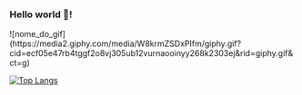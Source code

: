 ### Hello world 🐹!
<div style='width:100%; margin: 0 auto;'>
![nome_do_gif](https://media2.giphy.com/media/W8krmZSDxPIfm/giphy.gif?cid=ecf05e47rb4tggf2o8vj305ub12vurnaooinyy268k2303ej&rid=giphy.gif&ct=g)




[![Top Langs](https://github-readme-stats.vercel.app/api/top-langs/?username=raphaoliveiranogueira&hide=Java,Objective-c,Starlark)](https://github.com/raphaoliveiranogueira/github-readme-stats)
</div>
